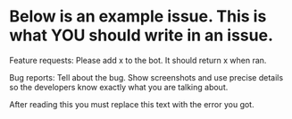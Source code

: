 # Below is an example issue. This is what YOU should write in an issue.

Feature requests: Please add x to the bot. It should return x when ran.

Bug reports: Tell about the bug. Show screenshots and use precise details so the developers know exactly what you are talking about.

After reading this you must replace this text with the error you got.